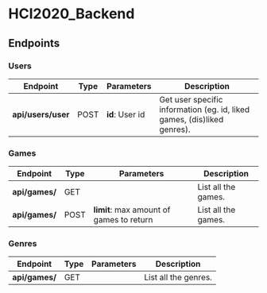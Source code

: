 # HCI2020_Backend

## Endpoints

### Users

| Endpoint           | Type | Parameters      | Description                                                             |
| ------------------ | ---- | --------------- | ----------------------------------------------------------------------- |
| **api/users/user** | POST | **id**: User id | Get user specific information (eg. id, liked games, (dis)liked genres). |

### Games

| Endpoint       | Type | Parameters                               | Description         |
| -------------- | ---- | ---------------------------------------- | ------------------- |
| **api/games/** | GET  |                                          | List all the games. |
| **api/games/** | POST | **limit**: max amount of games to return | List all the games. |

### Genres

| Endpoint       | Type | Parameters | Description          |
| -------------- | ---- | ---------- | -------------------- |
| **api/games/** | GET  |            | List all the genres. |

